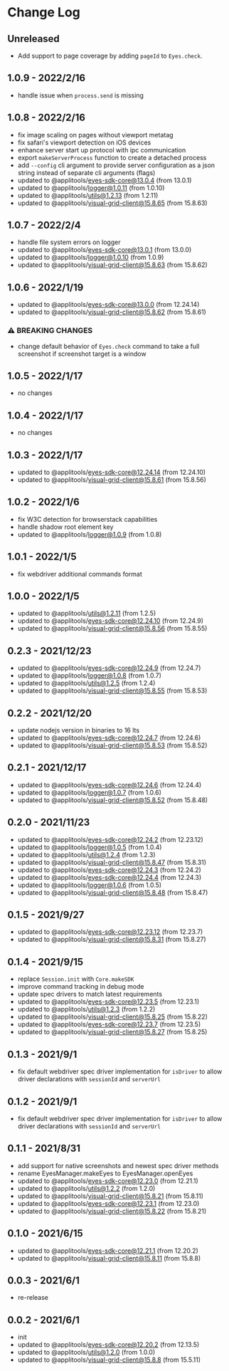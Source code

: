 # Change Log

## Unreleased

- Add support to page coverage by adding `pageId` to `Eyes.check`.

## 1.0.9 - 2022/2/16

- handle issue when `process.send` is missing

## 1.0.8 - 2022/2/16

- fix image scaling on pages without viewport metatag
- fix safari's viewport detection on iOS devices
- enhance server start up protocol with ipc communication
- export `makeServerProcess` function to create a detached process
- add `--config` cli argument to provide server configuration as a json string instead of separate cli arguments (flags)
- updated to @applitools/eyes-sdk-core@13.0.4 (from 13.0.1)
- updated to @applitools/logger@1.0.11 (from 1.0.10)
- updated to @applitools/utils@1.2.13 (from 1.2.11)
- updated to @applitools/visual-grid-client@15.8.65 (from 15.8.63)

## 1.0.7 - 2022/2/4

- handle file system errors on logger
- updated to @applitools/eyes-sdk-core@13.0.1 (from 13.0.0)
- updated to @applitools/logger@1.0.10 (from 1.0.9)
- updated to @applitools/visual-grid-client@15.8.63 (from 15.8.62)

## 1.0.6 - 2022/1/19

- updated to @applitools/eyes-sdk-core@13.0.0 (from 12.24.14)
- updated to @applitools/visual-grid-client@15.8.62 (from 15.8.61)

### ⚠ BREAKING CHANGES
- change default behavior of `Eyes.check` command to take a full screenshot if screenshot target is a window

## 1.0.5 - 2022/1/17

- no changes

## 1.0.4 - 2022/1/17

- no changes

## 1.0.3 - 2022/1/17

- updated to @applitools/eyes-sdk-core@12.24.14 (from 12.24.10)
- updated to @applitools/visual-grid-client@15.8.61 (from 15.8.56)

## 1.0.2 - 2022/1/6

- fix W3C detection for browserstack capabilities
- handle shadow root element key
- updated to @applitools/logger@1.0.9 (from 1.0.8)

## 1.0.1 - 2022/1/5

- fix webdriver additional commands format

## 1.0.0 - 2022/1/5

- updated to @applitools/utils@1.2.11 (from 1.2.5)
- updated to @applitools/eyes-sdk-core@12.24.10 (from 12.24.9)
- updated to @applitools/visual-grid-client@15.8.56 (from 15.8.55)

## 0.2.3 - 2021/12/23

- updated to @applitools/eyes-sdk-core@12.24.9 (from 12.24.7)
- updated to @applitools/logger@1.0.8 (from 1.0.7)
- updated to @applitools/utils@1.2.5 (from 1.2.4)
- updated to @applitools/visual-grid-client@15.8.55 (from 15.8.53)

## 0.2.2 - 2021/12/20

- update nodejs version in binaries to 16 lts
- updated to @applitools/eyes-sdk-core@12.24.7 (from 12.24.6)
- updated to @applitools/visual-grid-client@15.8.53 (from 15.8.52)

## 0.2.1 - 2021/12/17

- updated to @applitools/eyes-sdk-core@12.24.6 (from 12.24.4)
- updated to @applitools/logger@1.0.7 (from 1.0.6)
- updated to @applitools/visual-grid-client@15.8.52 (from 15.8.48)

## 0.2.0 - 2021/11/23

- updated to @applitools/eyes-sdk-core@12.24.2 (from 12.23.12)
- updated to @applitools/logger@1.0.5 (from 1.0.4)
- updated to @applitools/utils@1.2.4 (from 1.2.3)
- updated to @applitools/visual-grid-client@15.8.47 (from 15.8.31)
- updated to @applitools/eyes-sdk-core@12.24.3 (from 12.24.2)
- updated to @applitools/eyes-sdk-core@12.24.4 (from 12.24.3)
- updated to @applitools/logger@1.0.6 (from 1.0.5)
- updated to @applitools/visual-grid-client@15.8.48 (from 15.8.47)

## 0.1.5 - 2021/9/27

- updated to @applitools/eyes-sdk-core@12.23.12 (from 12.23.7)
- updated to @applitools/visual-grid-client@15.8.31 (from 15.8.27)

## 0.1.4 - 2021/9/15

- replace `Session.init` with `Core.makeSDK`
- improve command tracking in debug mode
- update spec drivers to match latest requirements
- updated to @applitools/eyes-sdk-core@12.23.5 (from 12.23.1)
- updated to @applitools/utils@1.2.3 (from 1.2.2)
- updated to @applitools/visual-grid-client@15.8.25 (from 15.8.22)
- updated to @applitools/eyes-sdk-core@12.23.7 (from 12.23.5)
- updated to @applitools/visual-grid-client@15.8.27 (from 15.8.25)

## 0.1.3 - 2021/9/1

- fix default webdriver spec driver implementation for `isDriver` to allow driver declarations with `sessionId` and `serverUrl`

## 0.1.2 - 2021/9/1

- fix default webdriver spec driver implementation for `isDriver` to allow driver declarations with `sessionId` and `serverUrl`
## 0.1.1 - 2021/8/31

- add support for native screenshots and newest spec driver methods
- rename EyesManager.makeEyes to EyesManager.openEyes
- updated to @applitools/eyes-sdk-core@12.23.0 (from 12.21.1)
- updated to @applitools/utils@1.2.2 (from 1.2.0)
- updated to @applitools/visual-grid-client@15.8.21 (from 15.8.11)
- updated to @applitools/eyes-sdk-core@12.23.1 (from 12.23.0)
- updated to @applitools/visual-grid-client@15.8.22 (from 15.8.21)

## 0.1.0 - 2021/6/15

- updated to @applitools/eyes-sdk-core@12.21.1 (from 12.20.2)
- updated to @applitools/visual-grid-client@15.8.11 (from 15.8.8)

## 0.0.3 - 2021/6/1

- re-release

## 0.0.2 - 2021/6/1

- init
- updated to @applitools/eyes-sdk-core@12.20.2 (from 12.13.5)
- updated to @applitools/utils@1.2.0 (from 1.0.0)
- updated to @applitools/visual-grid-client@15.8.8 (from 15.5.11)
